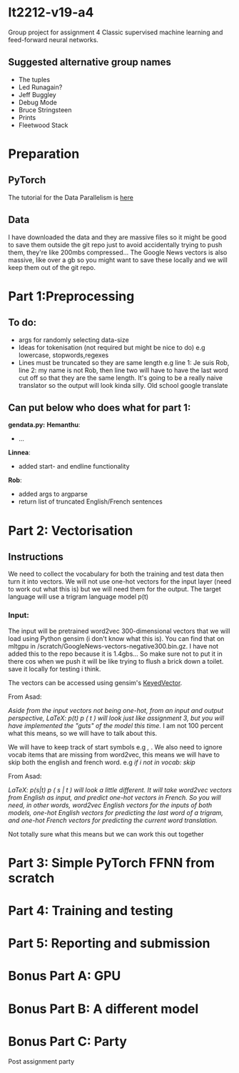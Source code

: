 # lt2212-v19-a4
Group project for assignment 4
Classic supervised machine learning and feed-forward neural networks.

## Suggested alternative group names 
* The tuples
* Led Runagain?
* Jeff Buggley
* Debug Mode 
* Bruce Stringsteen
* Prints
* Fleetwood Stack

# Preparation

## PyTorch 
The tutorial for the Data Parallelism is [here](https://pytorch.org/tutorials/beginner/deep_learning_60min_blitz.html)

## Data 
I have downloaded the data and they are massive files so it might be good to save them outside the git repo just to avoid accidentally trying to push them, they're like 200mbs compressed... 
The Google News vectors is also massive, like over a gb so you might want to save these locally and we will keep them out of the git repo. 

# Part 1:Preprocessing 

## To do:
* args for randomly selecting data-size
* Ideas for tokenisation (not required but might be nice to do) e.g lowercase, stopwords,regexes
* Lines must be truncated so they are same length e.g line 1: Je suis Rob, line 2: my name is not Rob, then line two will have to have the last word cut off so that they are the same length. It's going to be a really naive translator so the output will look kinda silly. Old school google translate

## Can put below who does what for part 1:

**gendata.py:**
**Hemanthu**:
* ...
  
**Linnea**:
* added start- and endline functionality

**Rob**:
* added args to argparse
* return list of truncated English/French sentences

# Part 2: Vectorisation


## Instructions
We need to collect the vocabulary for both the training and test data then turn it into vectors. We will not use one-hot vectors for the input layer (need to work out what this is) but we will need them for the output. The target language will use a trigram language model p(t)

### Input:
The input will be pretrained word2vec 300-dimensional vectors that we will load using Python gensim (i don't know what this is). You can find that on mltgpu in /scratch/GoogleNews-vectors-negative300.bin.gz. I have not added this to the repo because it is 1.4gbs... So make sure not to put it in there cos when we push it will be like trying to flush a brick down a toilet. save it locally for testing i think. 

The vectors can be accessed using gensim's [KeyedVector](https://www.pydoc.io/pypi/gensim-3.2.0/autoapi/models/keyedvectors/index.html).

From Asad: 

*Aside from the input vectors not being one-hot, from an input and output perspective, LaTeX: p(t) p ( t )  will look just like assignment 3, but you will have implemented the "guts" of the model this time.* I am not 100 percent what this means, so we will have to talk about this. 

We will have to keep track of start symbols e.g _<start>, <end>_. We also need to ignore vocab items that are missing from word2vec, this means we will have to skip both the english and french word. e.g *if i not in vocab: skip*
  
From Asad:

*LaTeX: p(s|t) p ( s | t )  will look a little different. It will take word2vec vectors from English as input, and predict one-hot vectors in French. So you will need, in other words, word2vec English vectors for the inputs of both models, one-hot English vectors for predicting the last word of a trigram, and one-hot French vectors for predicting the current word translation.*

Not totally sure what this means but we can work this out together

# Part 3: Simple PyTorch FFNN from scratch 

# Part 4: Training and testing 

# Part 5: Reporting and submission

# Bonus Part A: GPU

# Bonus Part B: A different model

# Bonus Part C: Party
Post assignment party 


